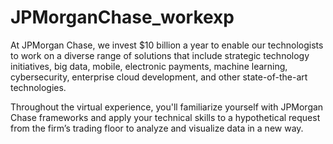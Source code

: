 # JPMorganChase_workexp
At JPMorgan Chase, we invest $10 billion a year to enable our technologists to work on a diverse range of solutions that include strategic technology initiatives, big data, mobile, electronic payments, machine learning, cybersecurity, enterprise cloud development, and other state-of-the-art technologies.

Throughout the virtual experience, you'll familiarize yourself with JPMorgan Chase frameworks and apply your technical skills to a hypothetical request from the firm’s trading floor to analyze and visualize data in a new way.
